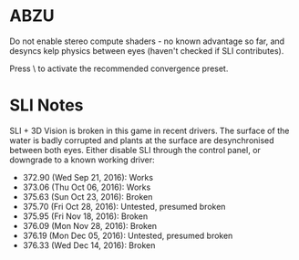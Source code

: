 ABZU
====

Do not enable stereo compute shaders - no known advantage so far, and desyncs kelp physics between eyes (haven't checked if SLI contributes).

Press \ to activate the recommended convergence preset.


SLI Notes
=========
SLI + 3D Vision is broken in this game in recent drivers. The surface of the
water is badly corrupted and plants at the surface are desynchronised between
both eyes. Either disable SLI through the control panel, or downgrade to a
known working driver:

- 372.90 (Wed Sep 21, 2016): Works
- 373.06 (Thu Oct 06, 2016): Works
- 375.63 (Sun Oct 23, 2016): Broken
- 375.70 (Fri Oct 28, 2016): Untested, presumed broken
- 375.95 (Fri Nov 18, 2016): Broken
- 376.09 (Mon Nov 28, 2016): Broken
- 376.19 (Mon Dec 05, 2016): Untested, presumed broken
- 376.33 (Wed Dec 14, 2016): Broken

